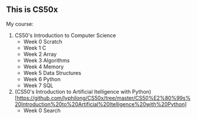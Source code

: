 ## This is CS50x

My course: 
1. CS50's Introduction to Computer Science
   * Week 0 Scratch
   * Week 1 C
   * Week 2 Array
   * Week 3 Algorithms
   * Week 4 Memory
   * Week 5 Data Structures
   * Week 6 Python
   * Week 7 SQL
2. (CS50's Introduction to Artificial Itelligence with Python)[https://github.com/lyphilong/CS50x/tree/master/CS50%E2%80%99s%20Introduction%20to%20Artificial%20Itelligence%20with%20Python]
    * Week 0 Search
